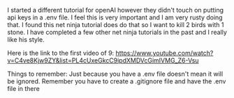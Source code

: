 I started a different tutorial for openAI however they didn't touch on putting api keys in a .env file.
I feel this is very important and I am very rusty doing that. I found this net ninja tutorial does do that so I want to kill 2 birds with 1 stone. 
I have completed a few other net ninja tutorials in the past and I really like his style. 

Here is the link to the first video of 9:
https://www.youtube.com/watch?v=C4ve8Kjw9ZY&list=PL4cUxeGkcC9ipdXMDVcGimIVMG_Z6-Vsu

Things to remember: Just because you have a .env file doesn't mean it will be ignored. Remember you have to create a .gitignore file and have the .env file in there